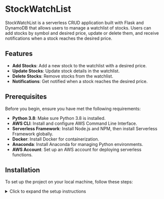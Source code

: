 # StockWatchList

StockWatchList is a serverless CRUD application built with Flask and DynamoDB that allows users to manage a watchlist of stocks. Users can add stocks by symbol and desired price, update or delete them, and receive notifications when a stock reaches the desired price.

## Features

- **Add Stocks**: Add a new stock to the watchlist with a desired price.
- **Update Stocks**: Update stock details in the watchlist.
- **Delete Stocks**: Remove stocks from the watchlist.
- **Notifications**: Get notified when a stock reaches the desired price.

## Prerequisites

Before you begin, ensure you have met the following requirements:

- **Python 3.8**: Make sure Python 3.8 is installed.
- **AWS CLI**: Install and configure AWS Command Line Interface.
- **Serverless Framework**: Install Node.js and NPM, then install Serverless Framework globally.
- **Docker**: Install Docker for containerization.
- **Anaconda**: Install Anaconda for managing Python environments.
- **AWS Account**: Set up an AWS account for deploying serverless functions.

## Installation

To set up the project on your local machine, follow these steps:

<details>
  <summary>Click to expand the setup instructions</summary>

```bash
# Clone the repository
git clone https://github.com/yourusername/StockWatchList.git
cd StockWatchList

# Set up the Conda environment
conda create --name stockwatchlist python=3.8
conda activate stockwatchlist

# Install Python dependencies
pip install -r requirements.txt

# Install Serverless Framework (if not already installed)
npm install -g serverless

# Deploy the Serverless Application
serverless deploy

# (Optional) Remove the Serverless Application
serverless remove
